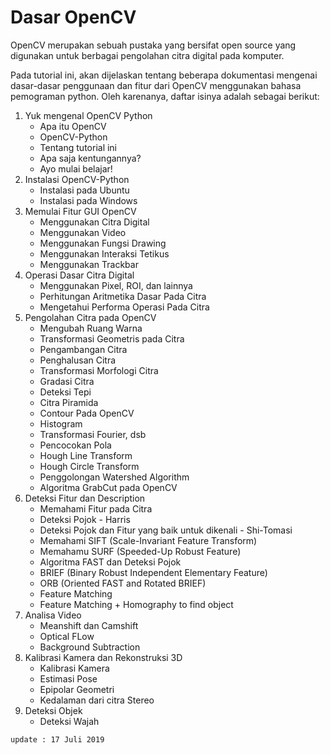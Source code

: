 # Dasar OpenCV

OpenCV merupakan sebuah pustaka yang bersifat open source yang digunakan untuk berbagai pengolahan citra digital pada komputer. 

Pada tutorial ini, akan dijelaskan tentang beberapa dokumentasi mengenai dasar-dasar penggunaan dan fitur dari OpenCV menggunakan bahasa pemograman python. Oleh karenanya, daftar isinya adalah sebagai berikut:

1. Yuk mengenal OpenCV Python
    - Apa itu OpenCV
    - OpenCV-Python
    - Tentang tutorial ini
    - Apa saja kentungannya?
    - Ayo mulai belajar!
2. Instalasi OpenCV-Python
    - Instalasi pada Ubuntu
    - Instalasi pada Windows
3. Memulai Fitur GUI OpenCV
    - Menggunakan Citra Digital
    - Menggunakan Video
    - Menggunakan Fungsi Drawing
    - Menggunakan Interaksi Tetikus
    - Menggunakan Trackbar
4. Operasi Dasar Citra Digital
    - Menggunakan Pixel, ROI, dan lainnya
    - Perhitungan Aritmetika Dasar Pada Citra
    - Mengetahui Performa Operasi Pada Citra
5. Pengolahan Citra pada OpenCV
    - Mengubah Ruang Warna
    - Transformasi Geometris pada Citra
    - Pengambangan Citra
    - Penghalusan Citra
    - Transformasi Morfologi Citra
    - Gradasi Citra
    - Deteksi Tepi 
    - Citra Piramida
    - Contour Pada OpenCV
    - Histogram 
    - Transformasi Fourier, dsb
    - Pencocokan Pola
    - Hough Line Transform
    - Hough Circle Transform
    - Penggolongan Watershed Algorithm
    - Algoritma GrabCut pada OpenCV
6. Deteksi Fitur dan Description
    - Memahami Fitur pada Citra
    - Deteksi Pojok - Harris
    - Deteksi Pojok dan Fitur yang baik untuk dikenali - Shi-Tomasi
    - Memahami SIFT (Scale-Invariant Feature Transform)
    - Memahamu SURF (Speeded-Up Robust Feature)
    - Algoritma FAST dan Deteksi Pojok
    - BRIEF (Binary Robust Independent Elementary Feature)
    - ORB (Oriented FAST and Rotated BRIEF)
    - Feature Matching
    - Feature Matching + Homography to find object
7. Analisa Video
    - Meanshift dan Camshift
    - Optical FLow
    - Background Subtraction
8. Kalibrasi Kamera dan Rekonstruksi 3D
    - Kalibrasi Kamera
    - Estimasi Pose
    - Epipolar Geometri
    - Kedalaman dari citra Stereo
9. Deteksi Objek
    - Deteksi Wajah
    
    
    
`update : 17 Juli 2019`
